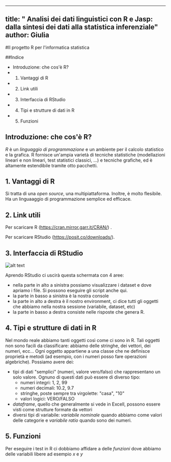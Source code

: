 ---
  title: " Analisi dei dati linguistici con R e Jasp: dalla sintesi dei dati alla statistica inferenziale"
  author: Giulia
 ---

#Il progetto R per l'informatica statistica

##Indice
  - Introduzione: che cos'è R?
  - 1. Vantaggi di R
  - 2. Link utili
  - 3. Interfaccia di RStudio
  - 4. Tipi e strutture di dati in R
  - 5. Funzioni


## Introduzione: che cos'è R?
*R* è un *linguaggio di programmazione* e un ambiente per il calcolo statistico e la grafica. R fornisce un'ampia varietà di tecniche statistiche (modellazioni lineari e non lineari, test statistici classici, ...) e tecniche grafiche, ed è altamente estendibile tramite otto pacchetti.

## 1. Vantaggi di R
Si tratta di una *open source*, una multipiattaforma. Inoltre, è molto flesibile. Ha un linguaaggio di programmazione semplice ed efficace.

## 2. Link utili
Per scaricare R (https://cran.mirror.garr.it/CRAN/) .

Per scaricare RStudio (https://posit.co/downloads/).

## 3. Interfaccia di RStudio
![alt text](<interfaccia RStudio-1.png>)

Aprendo RStudio ci uscirà questa schermata con 4 aree:
- nella parte in alto a sinistra possiamo visualizzare i dataset e dove apriamo i file. Si possono eseguire gli script anche qui.
- la parte in basso a sinistra è la nostra console
- la parte in alto a destra è il nostro environment, ci dice tutti gli oggetti che abbiamo nella nostra sessione (variabile, dataset, etc)
- la parte in basso a destra consiste nelle risposte che genera R.

## 4. Tipi e strutture di dati in R
Nel mondo reale abbiamo tanti oggetti così come ci sono in R. Tali oggetti non sono facili da classificare: abbiamo delle stringhe, dei vettori, dei numeri, ecc...
Ogni oggetto appartiene a una classe che ne definisce proprietà e metodi (ad esempio, con i numeri posso fare operazioni algebriche). Possiamo avere dei:
- tipi di dati "semplici" (numeri, valore vero/falso) che rappresentano un solo valore. Ognuno di questi dati può essere di diverso tipo:
  -  numeri integri: 1, 2, 99
  -  numeri decimali: 10.2, 9.7
  -  stringhe, poste sempre tra virgolette: "casa", "10"
  -  valori logici: VERO/FALSO
- *dataframe*, quello che generalmente si vede in Excell, possono essere visti come strutture formate da vettori
- diversi tipi di variabile: *variabile nominale* quando abbiamo come valori delle categorie e *variabile ratio* quando sono dei numeri.

## 5. Funzioni
Per eseguire i test in R ci dobbiamo affidare a delle *funzioni* dove abbiamo delle variabili libere ad esempio *x* e *y*

